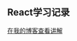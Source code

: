 ## React学习记录
[在我的博客查看讲解](https://www.masaiqi.com/201909/02/React%E5%AD%A6%E4%B9%A0%E8%AE%B0%E5%BD%95/)
